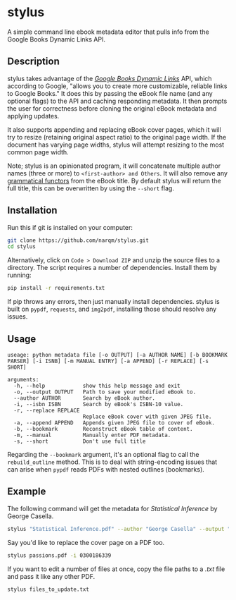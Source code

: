 # stylus
A simple command line ebook metadata editor that pulls info from the Google Books Dynamic Links API.

## Description

stylus takes advantage of the [_Google Books Dynamic Links_](https://developers.google.com/books/docs/dynamic-links) API, which according to Google, "allows you to create more customizable, reliable links to Google Books." It does this by passing the eBook file name (and any optional flags) to the API and caching responding metadata. It then prompts the user for correctness before cloning the original eBook metadata and applying updates.

It also supports appending and replacing eBook cover pages, which it will try to resize (retaining original aspect ratio) to the original page width. If the document has varying page widths, stylus will attempt resizing to the most common page width.

Note; stylus is an opinionated program, it will concatenate multiple author names (three or more) to `<first-author> and Others`. It will also remove any [grammatical functors](https://en.wikipedia.org/wiki/Function_word) from the eBook title. By default stylus will return the full title, this can be overwritten by using the `--short` flag. 

## Installation

Run this if git is installed on your computer:
```sh
git clone https://github.com/narqm/stylus.git
cd stylus
```
Alternatively, click on `Code > Download ZIP` and unzip the source files to a directory.
The script requires a number of dependencies. Install them by running:
```sh
pip install -r requirements.txt
```
If pip throws any errors, then just manually install dependencies. stylus is built on `pypdf`, `requests`, and `img2pdf`, installing those should resolve any issues.

## Usage
```
useage: python metadata file [-o OUTPUT] [-a AUTHOR NAME] [-b BOOKMARK PARSER] [-i ISNB] [-m MANUAL ENTRY] [-a APPEND] [-r REPLACE] [-s SHORT]

arguments:
  -h, --help            show this help message and exit
  -o, --output OUTPUT   Path to save your modified eBook to.
  --author AUTHOR       Search by eBook author.
  -i, --isbn ISBN       Search by eBook's ISBN-10 value.
  -r, --replace REPLACE
                        Replace eBook cover with given JPEG file.
  -a, --append APPEND   Appends given JPEG file to cover of eBook.
  -b, --bookmark        Reconstruct eBook table of content.
  -m, --manual          Manually enter PDF metadata.
  -s, --short           Don't use full title
```

Regarding the `--bookmark` argument, it's an optional flag to call the `rebuild_outline` method. This is to deal with string-encoding issues that can arise when `pypdf` reads PDFs with nested outlines (bookmarks).

## Example
The following command will get the metadata for _Statistical Inference_ by George Casella.
```sh
stylus "Statistical Inference.pdf" --author "George Casella" --output "Statistical Inference.pdf"
```
Say you'd like to replace the cover page on a PDF too.
```sh
stylus passions.pdf -i 0300186339
```
If you want to edit a number of files at once, copy the file paths to a _.txt_ file and pass it like any other PDF.
```sh
stylus files_to_update.txt
```
